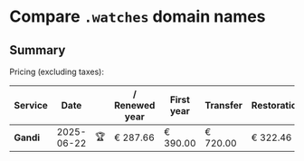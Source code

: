 # Compare `.watches` domain names

## Summary

Pricing (excluding taxes):

| Service | Date |  | / Renewed year | First year | Transfer | Restoration |
|--|--|--|--|--|--|--|
| **Gandi** | 2025-06-22 | 🏆 | € 287.66 | € 390.00 | € 720.00 | € 322.46 |
